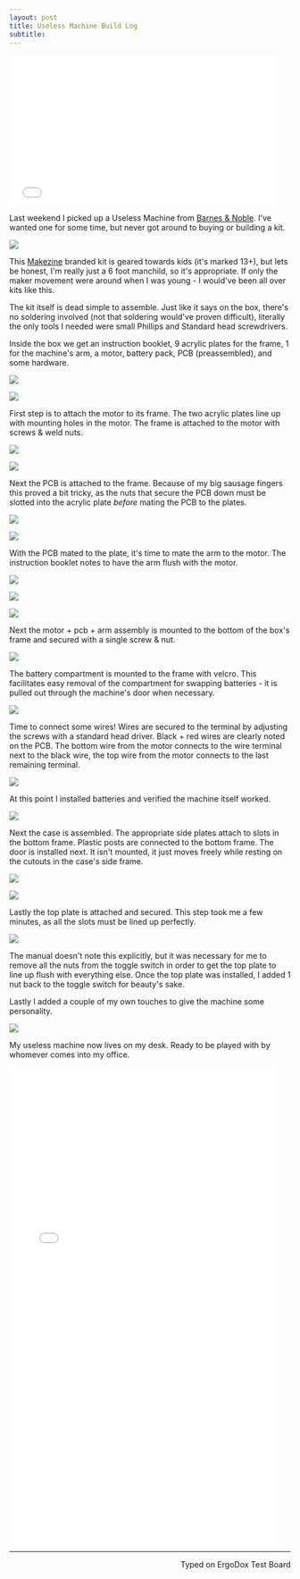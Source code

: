 ```yaml
---
layout: post
title: Useless Machine Build Log
subtitle:
---
```


<iframe src="//giphy.com/embed/l2Jhv5onyXAu4GP6g" width="480" height="270" frameBorder="0" class="giphy-embed" allowFullScreen></iframe><p><a href="https://giphy.com/gifs/l2Jhv5onyXAu4GP6g"></a></p>

Last weekend I picked up a Useless Machine from [Barnes & Noble](http://www.barnesandnoble.com/w/toys-games-make-useless-machine-kit/30144050). I've wanted one for some time, but never got around to buying or building a kit.

![](http://imgur.com/t1BfwQ3.jpg)

This [Makezine](http://makezine.com/) branded kit is geared towards kids (it's marked 13+), but lets be honest, I'm really just a 6 foot manchild, so it's appropriate. If only the maker movement were around when I was young - I would've been all over kits like this.  

The kit itself is dead simple to assemble. Just like it says on the box, there's no soldering involved (not that soldering would've proven difficult), literally the only tools I needed were small Phillips and Standard head screwdrivers.

Inside the box we get an instruction booklet, 9 acrylic plates for the frame, 1 for the machine's arm, a motor, battery pack, PCB (preassembled), and some hardware.

![](http://imgur.com/SD703bE.jpg)

![](http://imgur.com/48tSCLR.jpg)

First step is to attach the motor to its frame. The two acrylic plates line up with mounting holes in the motor. The frame is attached to the motor with screws & weld nuts.

![](http://imgur.com/Gso629l.jpg)    

![](http://imgur.com/1bj8HmU.jpg)

Next the PCB is attached to the frame. Because of my big sausage fingers this proved a bit tricky, as the nuts that secure the PCB down must be slotted into the acrylic plate _before_ mating the PCB to the plates.

![](http://imgur.com/Akm3oUL.jpg)

![](http://imgur.com/nei8bFO.jpg)

With the PCB mated to the plate, it's time to mate the arm to the motor. The instruction booklet notes to have the arm flush with the motor.

![](http://imgur.com/KaYSPJS.jpg)

![](http://imgur.com/yu7tS3k.jpg)

![](http://imgur.com/lK3dqv1.jpg)

Next the motor + pcb + arm assembly is mounted to the bottom of the box's frame and secured with a single screw & nut.

![](http://imgur.com/vZYQU8G.jpg)

The battery compartment is mounted to the frame with velcro. This facilitates easy removal of the compartment for swapping batteries - it is pulled out through the machine's door when necessary.

![](http://imgur.com/Qipp7mW.jpg)

Time to connect some wires! Wires are secured to the terminal by adjusting the screws with a standard head driver. Black + red wires are clearly noted on the PCB. The bottom wire from the motor connects to the wire terminal next to the black wire, the top wire from the motor connects to the last remaining terminal.

![](http://imgur.com/TXMxDiF.jpg)

At this point I installed batteries and verified the machine itself worked.

![](http://imgur.com/E5yB5Jc.jpg)

Next the case is assembled. The appropriate side plates attach to slots in the bottom frame. Plastic posts are connected to the bottom frame. The door is installed next. It isn't mounted, it just moves freely while resting on the cutouts in the case's side frame.  

![](http://imgur.com/t56Vxtt.jpg)

![](http://imgur.com/mvQQqvz.jpg)  

Lastly the top plate is attached and secured. This step took me a few minutes, as all the slots must be lined up perfectly.

![](http://imgur.com/bgItLj5.jpg)

The manual doesn't note this explicitly, but it was necessary for me to remove all the nuts from the toggle switch in order to get the top plate to line up flush with everything else. Once the top plate was installed, I added 1 nut back to the toggle switch for beauty's sake.

Lastly I added a couple of my own touches to give the machine some personality.

![](http://imgur.com/iICtPqH.jpg)

My useless machine now lives on my desk. Ready to be played with by whomever comes into my office.

<iframe src="//giphy.com/embed/l2JhyU2TvjTsBDALS" width="480" height="853" frameBorder="0" class="giphy-embed" allowFullScreen></iframe><p><a href="https://giphy.com/gifs/l2JhyU2TvjTsBDALS"></a></p>

---
<p align="right">Typed on ErgoDox Test Board</p>
